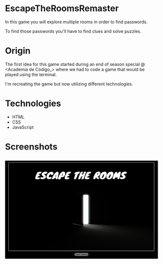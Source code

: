 # EscapeTheRoomsRemaster

In this game you will explore multiple rooms in order to find passwords.

To find those passwords you'll have to find clues and solve puzzles.

# Origin

The first idea for this game started during an end of season special @ <Academia de Código_> where we had to code a game that would be played using the terminal.

I'm recreating the game but now utilizing different technologies.

# Technologies
  - HTML
  - CSS
  - JavaScript

# Screenshots
 
 ![Main Page](screenshots/Screenshot_1.png)
 ---
